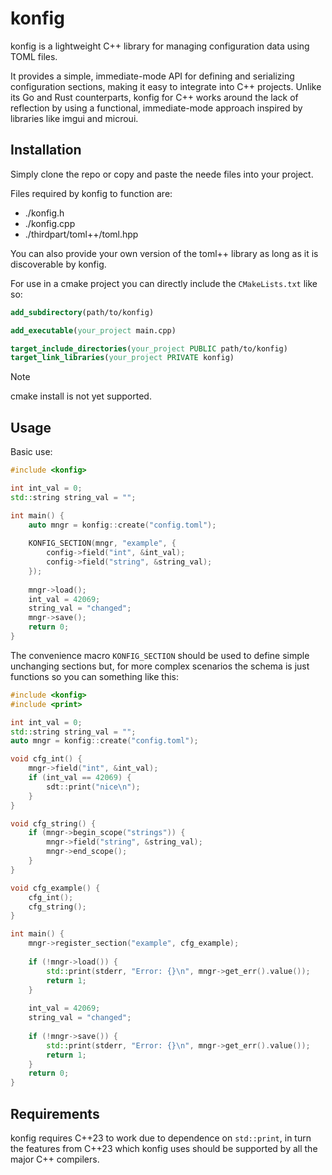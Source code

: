 # konfig

konfig is a lightweight C++ library for managing configuration data using TOML files.

It provides a simple,
immediate-mode API for defining and serializing configuration sections, making it easy to integrate into C++ projects.
Unlike its Go and Rust counterparts, konfig for C++ works around the lack of reflection by using a functional,
immediate-mode approach inspired by libraries like imgui and microui.

## Installation

Simply clone the repo or copy and paste the neede files into your project.

Files required by konfig to function are:

- ./konfig.h
- ./konfig.cpp
- ./thirdpart/toml++/toml.hpp

You can also provide your own version of the toml++ library as long as it is discoverable by konfig.

For use in a cmake project you can directly include the `CMakeLists.txt` like so:

```cmake
add_subdirectory(path/to/konfig)

add_executable(your_project main.cpp)

target_include_directories(your_project PUBLIC path/to/konfig)
target_link_libraries(your_project PRIVATE konfig)
```

> [!NOTE]
> cmake install is not yet supported.

## Usage

Basic use:

```c++
#include <konfig>

int int_val = 0;
std::string string_val = "";

int main() {
    auto mngr = konfig::create("config.toml");
    
    KONFIG_SECTION(mngr, "example", {
        config->field("int", &int_val);
        config->field("string", &string_val);
    });
    
    mngr->load();
    int_val = 42069;
    string_val = "changed";
    mngr->save();
    return 0;
}
```

The convenience macro `KONFIG_SECTION` should be used to define simple unchanging sections but, for more complex
scenarios the schema is just functions so you can something like this:

```c++
#include <konfig>
#include <print>

int int_val = 0;
std::string string_val = "";
auto mngr = konfig::create("config.toml");

void cfg_int() {
    mngr->field("int", &int_val);
    if (int_val == 42069) {
        sdt::print("nice\n");
    }
}

void cfg_string() {
    if (mngr->begin_scope("strings")) {
        mngr->field("string", &string_val);
        mngr->end_scope();
    }
}

void cfg_example() {
    cfg_int();
    cfg_string();
}

int main() {
    mngr->register_section("example", cfg_example);
    
    if (!mngr->load()) {
        std::print(stderr, "Error: {}\n", mngr->get_err().value());
        return 1;
    }
    
    int_val = 42069;
    string_val = "changed";
    
    if (!mngr->save()) {
        std::print(stderr, "Error: {}\n", mngr->get_err().value());
        return 1;
    }
    return 0;
}
```

## Requirements

konfig requires C++23 to work due to dependence on `std::print`, in turn the features from C++23 which konfig uses
should be supported by all the major C++ compilers.